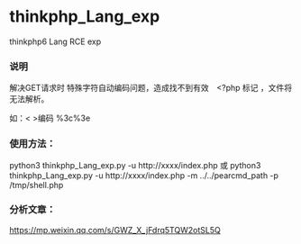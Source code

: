 # thinkphp_Lang_exp
thinkphp6 Lang RCE exp


### 说明

解决GET请求时 特殊字符自动编码问题，造成找不到有效　<?php 标记 ，文件将无法解析。

如：< >编码 %3c%3e 



### 使用方法：

python3 thinkphp_Lang_exp.py -u http://xxxx/index.php
或
python3 thinkphp_Lang_exp.py -u http://xxxx/index.php -m ../../pearcmd_path -p /tmp/shell.php



### 分析文章：

https://mp.weixin.qq.com/s/GWZ_X_jFdrq5TQW2otSL5Q

